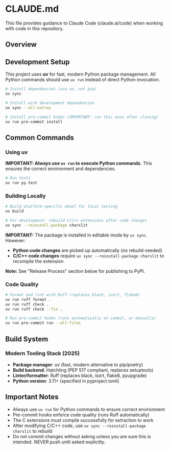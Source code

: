 # CLAUDE.md

This file provides guidance to Claude Code (claude.ai/code) when working with code in this repository.

## Overview



## Development Setup

This project uses **uv** for fast, modern Python package management. All Python commands should use `uv run` instead of direct Python invocation.

```bash
# Install dependencies (use uv, not pip)
uv sync

# Install with development dependencies
uv sync --all-extras

# Install pre-commit hooks (IMPORTANT: run this once after cloning)
uv run pre-commit install
```

## Common Commands

### Using uv
**IMPORTANT: Always use `uv run` to execute Python commands.** This ensures the correct environment and dependencies.

```bash
# Run tests
uv run py.test

```

### Building Locally

```bash
# Build platform-specific wheel for local testing
uv build

# For development: rebuild C/C++ extensions after code changes
uv sync --reinstall-package charslit
```

**IMPORTANT:** The package is installed in editable mode by `uv sync`. However:
- **Python code changes** are picked up automatically (no rebuild needed)
- **C/C++ code changes** require `uv sync --reinstall-package charslit` to recompile the extension

**Note:** See "Release Process" section below for publishing to PyPI.

### Code Quality
```bash
# Format and lint with Ruff (replaces black, isort, flake8)
uv run ruff format .
uv run ruff check .
uv run ruff check --fix .

# Run pre-commit hooks (runs automatically on commit, or manually)
uv run pre-commit run --all-files

```

## Build System

### Modern Tooling Stack (2025)
- **Package manager**: uv (fast, modern alternative to pip/poetry)
- **Build backend**: Hatchling (PEP 517 compliant, replaces setuptools)
- **Linter/formatter**: Ruff (replaces black, isort, flake8, pyupgrade)
- **Python version**: 3.11+ (specified in pyproject.toml)


## Important Notes

- Always use `uv run` for Python commands to ensure correct environment
- Pre-commit hooks enforce code quality (runs Ruff automatically)
- The C extensions must compile successfully for extraction to work
- After modifying C/C++ code, use `uv sync --reinstall-package charslit` to rebuild
- Do not commit changes without asking unless you are sure this is intended. NEVER push until asked explicitly.